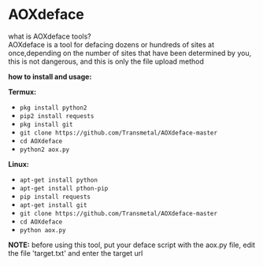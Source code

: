 # AOXdeface

what is AOXdeface tools?<br>
AOXdeface is a tool for defacing dozens or hundreds of sites at once,depending on the number
of sites that have been determined by you, this is not dangerous, and this is only the file upload method<br>

**how to install and usage:**

**Termux:**
* `pkg install python2`
* `pip2 install requests`
* `pkg install git`
* `git clone https://github.com/Transmetal/AOXdeface-master`
* `cd AOXdeface`
* `python2 aox.py`

**Linux:**
* `apt-get install python`
* `apt-get install pthon-pip`
* `pip install requests`
* `apt-get install git`
* `git clone https://github.com/Transmetal/AOXdeface-master`
* `cd AOXdeface`
* `python aox.py`

**NOTE:** before using this tool, put your deface script with the aox.py file, edit the file 'target.txt' and enter the target url
